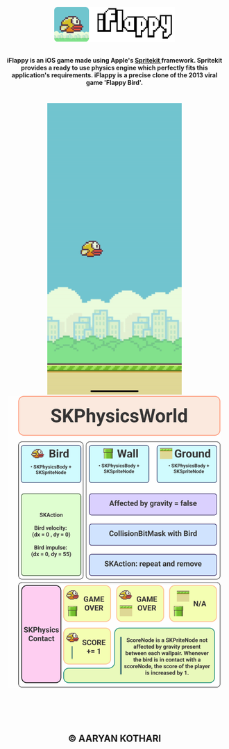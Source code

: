 <p align = "center"><img src = "Assets/banner.png" width = "55%"</p>
<br> <br>
<p align = "center">
  <b>
iFlappy is an iOS game made using Apple's <a href = "https://developer.apple.com/documentation/spritekit/">Spritekit </a> framework. Spritekit provides a ready to use physics engine which perfectly fits this application's requirements. iFlappy is a precise clone of the 2013 viral game 'Flappy Bird'.
  </b>
</p>
<h1 align = "center"> </h1>
<p align = "center"> <img src = "Assets/demo.gif" height = "670px"> <img src = "Assets/diag.png" height = "670px"> </p>
<h1 align = "center"> </h1>
<br><br>
<h2 align = "center">© AARYAN KOTHARI</h2>
